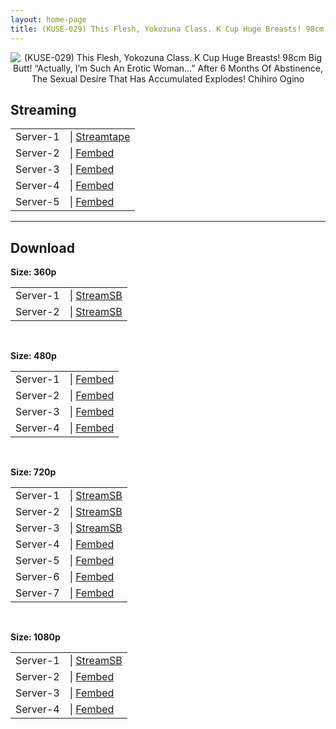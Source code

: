 ```yaml
---
layout: home-page
title: (KUSE-029) This Flesh, Yokozuna Class. K Cup Huge Breasts! 98cm Big Butt! “Actually, I’m Such An Erotic Woman…” After 6 Months Of Abstinence, The Sexual Desire That Has Accumulated Explodes! Chihiro Ogino
---
```

<center>
<img src="https://cdn.javsts.com/wp-content/uploads/2021/09/1kuse029pl.jpg" alt="(KUSE-029) This Flesh, Yokozuna Class. K Cup Huge Breasts! 98cm Big Butt! “Actually, I’m Such An Erotic Woman…” After 6 Months Of Abstinence, The Sexual Desire That Has Accumulated Explodes! Chihiro Ogino">
</center>
<h2>Streaming</h2>
<table><tbody>
<tr>
<td>Server-1</td>
<td>| <a href="" target="_blank">Streamtape</a></td>
</tr>
<tr>
<td>Server-2</td>
<td>| <a href="https://www.watchjavnow.xyz/f/3e5m3amer0qjxzk" target="_blank">Fembed</a></td>
</tr>
<tr>
<td>Server-3</td>
<td>| <a href="https://dutrag.com/f/pxg0eum1ke-n34x" target="_blank">Fembed</a></td>
</tr>
<tr>
<td>Server-4</td>
<td>| <a href="https://dutrag.com/f/0jerkclqe76p21q" target="_blank">Fembed</a></td>
</tr>
<tr>
<td>Server-5</td>
<td>| <a href="" target="_blank">Fembed</a></td>
</tr>
</tbody></table>

<hr />

<h2>Download</h2>
<b>Size: 360p</b>
<table><tbody>
<tr>
<td>Server-1</td>
<td>| <a target="_blank" href="https://streamsb.net/d/snynede1d3vm.html">StreamSB</a></td>
</tr>
<tr>
<td>Server-2</td>
<td>| <a href="https://javside.com/d/4ozu84n164qh.html" target="_blank">StreamSB</a></td>
</tr>
</tbody></table>

<br />

<b>Size: 480p</b>
<table><tbody>
<tr>
<td>Server-1</td>
<td>| <a href="https://www.watchjavnow.xyz/f/3e5m3amer0qjxzk" target="_blank">Fembed</a></td>
</tr>
<tr>
<td>Server-2</td>
<td>| <a href="https://dutrag.com/f/pxg0eum1ke-n34x" target="_blank">Fembed</a></td>
</tr>
<tr>
<td>Server-3</td>
<td>| <a href="https://dutrag.com/f/0jerkclqe76p21q" target="_blank">Fembed</a></td>
</tr>
<tr>
<td>Server-4</td>
<td>| <a href="" target="_blank">Fembed</a></td>
</tr>
</tbody></table>

<br />

<b>Size: 720p</b>
<table><tbody>
<tr>
<td>Server-1</td>
<td>| <a href="https://streamsb.net/d/snynede1d3vm.html" target="_blank">StreamSB</a></td>
</tr>
<tr>
<td>Server-2</td>
<td>| <a href="https://javside.com/d/4ozu84n164qh.html" target="_blank">StreamSB</a></td>
</tr>
<tr>
<td>Server-3</td>
<td>| <a href="" target="_blank">StreamSB</a></td>
</tr>
<tr>
<td>Server-4</td>
<td>| <a href="https://dutrag.com/f/pxg0eum1ke-n34x" target="_blank">Fembed</a></td>
</tr>
<tr>
<td>Server-5</td>
<td>| <a href="https://dutrag.com/f/0jerkclqe76p21q" target="_blank">Fembed</a></td>
</tr>
<tr>
<td>Server-6</td>
<td>| <a href="" target="_blank">Fembed</a><br /></td>
</tr>
<tr>
<td>Server-7</td>
<td>| <a href="" target="_blank">Fembed</a></td>
</tr>
</tbody></table>

<br />

<b>Size: 1080p</b>
<table><tbody>
<tr>
<td>Server-1</td>
<td>| <a href="https://streamsb.net/d/snynede1d3vm.html" target="_blank">StreamSB</a></td>
</tr>
<tr>
<td>Server-2</td>
<td>| <a href="" target="_blank">Fembed</a></td>
</tr>
<tr>
<td>Server-3</td>
<td>| <a href="" target="_blank">Fembed</a></td>
</tr>
<tr>
<td>Server-4</td>
<td>| <a href="l" target="_blank">Fembed</a></td>
</tr>
</tbody></table>

